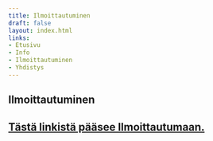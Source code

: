 ```yaml
---
title: Ilmoittautuminen
draft: false
layout: index.html
links:
- Etusivu
- Info
- Ilmoittautuminen
- Yhdistys
---
```


## Ilmoittautuminen

<span class="enroll-link__container">
<h2 class="enroll-link">
<a href="https://www.lyyti.in/Luonnontieteilijoiden_Jouluristeily_2016_0347">Tästä linkistä pääsee Ilmoittautumaan.</a>
</h2>
</span>